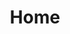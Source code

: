 ---
layout: home
title: Home
hero:
  name: Knowledge Base
  tagline: Linux, Windows, and tools documentation
  image:
    src: /images/logo.svg
    alt: Knowledge Base Logo
  actions:
    - theme: brand
      text: 🚀 Get Started
      link: /linux/Setup
    - theme: alt
      text: 📁 View Source
      link: https://github.com/fynks/configs

features:
  - icon: 🐧
    title: Linux
    details: Setup guides, Grub configuration, and Fish shell customization
    link: /linux/Setup
  
  - icon: 🖥️
    title: Windows
    details: System activation and Winutil setup guides
    link: /windows
    
  - icon: 🌐
    title: Browsers
    details: Firefox configuration and browser setup guides
    link: /browsers
    
  - icon: 🛠️
    title: Tools
    details: Git, JDownloader, and Android configuration guides
    link: /git
---